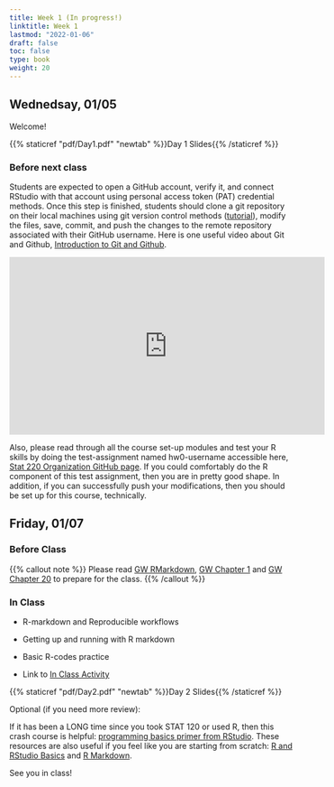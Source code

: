 ```yaml
---
title: Week 1 (In progress!)
linktitle: Week 1
lastmod: "2022-01-06"
draft: false  
toc: false  
type: book  
weight: 20
---
```


## Wednedsay, 01/05

Welcome!

{{% staticref "pdf/Day1.pdf" "newtab" %}}Day 1 Slides{{% /staticref %}}

### Before next class

Students are expected to open a GitHub account, verify it, and connect RStudio with that account using personal access token (PAT) credential methods. Once this step is finished, students should clone a git repository on their local machines using git version control methods ([tutorial](https://deepbas.io/courses/stat220/github-in-stat-220/#creating-an-individual-assignment-repo-and-project)), modify the files, save, commit, and push the changes to the remote repository associated with their GitHub username. Here is one useful video about Git and Github, [Introduction to Git and Github](https://www.youtube.com/watch?v=BCQHnlnPusY).

<iframe width="560" height="315" src="https://www.youtube.com/embed/BCQHnlnPusY" title="YouTube video player" frameborder="0" allow="accelerometer; autoplay; clipboard-write; encrypted-media; gyroscope; picture-in-picture" allowfullscreen></iframe>

Also, please read through all the course set-up modules and test your R skills by doing the test-assignment named hw0-username accessible here, [Stat 220 Organization GitHub page](https://github.com/stat220/). If you could comfortably do the R component of this test assignment, then you are in pretty good shape. In addition, if you can successfully push your modifications, then you should be set up for this course, technically.

## Friday, 01/07

### Before Class

{{% callout note %}}
Please read [GW RMarkdown](https://r4ds.had.co.nz/r-markdown.html#r-markdown), [GW Chapter 1](https://r4ds.had.co.nz/introduction.html) and [GW Chapter 20](https://r4ds.had.co.nz/vectors.html) to prepare for the class.
{{% /callout %}}

### In Class

- R-markdown and Reproducible workflows
- Getting up and running with R markdown
- Basic R-codes practice

- Link to [In Class Activity](https://github.com/stat220/01-R-markdown_example) 

{{% staticref "pdf/Day2.pdf" "newtab" %}}Day 2 Slides{{% /staticref %}}


Optional (if you need more review):

If it has been a LONG time since you took STAT 120 or used R, then this crash course is helpful: [programming basics primer from RStudio](https://rstudio.cloud/learn/primers/1.2). These resources are also useful if you feel like you are starting from scratch: [R and RStudio Basics](https://ismayc.github.io/rbasics-book/3-rstudiobasics.html) and [R Markdown](https://ismayc.github.io/rbasics-book/4-rmarkdown.html).

See you in class!



